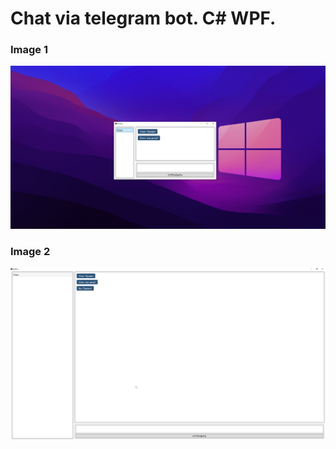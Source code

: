 # Chat via telegram bot. C# WPF.

### Image 1
![Image alt](https://github.com/olegfour3/chat-telegram-wpf-csharp/blob/main/Screenshot_1.png)

### Image 2
![Image alt](https://github.com/olegfour3/chat-telegram-wpf-csharp/blob/main/Screenshot_2.png)
